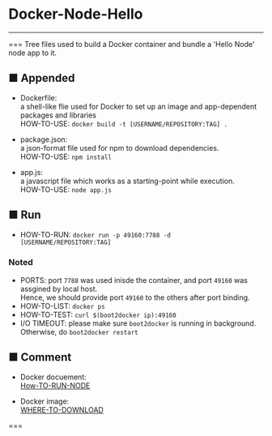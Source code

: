 # Docker-Node-Hello
---
===
Tree files used to build a Docker container and bundle a 'Hello Node' node app to it.

## ■ Appended
- Dockerfile:  
a shell-like flie used for Docker to set up an image and app-dependent packages and libraries  
HOW-TO-USE: `docker build -t [USERNAME/REPOSITORY:TAG] .`

- package.json:  
a json-format file used for npm to download dependencies.  
HOW-TO-USE: `npm install`

- app.js:  
a javascript file which works as a starting-point while execution.  
HOW-TO-USE: `node app.js`


## ■ Run
- HOW-TO-RUN: `docker run -p 49160:7788 -d [USERNAME/REPOSITORY:TAG]`

### Noted
- PORTS: port `7788` was used inisde the container, and port `49160` was assgined by local host.  
Hence, we should provide port `49160` to the others after port binding.
- HOW-TO-LIST: `docker ps`
- HOW-TO-TEST: `curl $(boot2docker ip):49160`
- I/O TIMEOUT: please make sure `boot2docker` is running in background. Otherwise, do `boot2docker restart`

## ■ Comment
- Docker docuement:  
  [How-TO-RUN-NODE](https://docs.docker.com/examples/nodejs_web_app/)

- Docker image:  
  [WHERE-TO-DOWNLOAD](https://registry.hub.docker.com/u/1ttt9/docker-node-hello/)

===